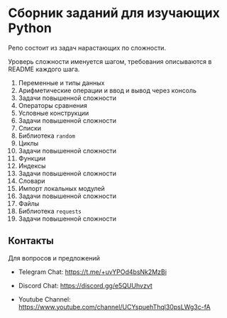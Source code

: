 # Сборник заданий для изучающих Python

Репо состоит из задач нарастающих по сложности. 

Уроверь сложности именуется шагом, требования описываются в README каждого шага.

1. Переменные и типы данных
2. Арифметические операции и ввод и вывод через консоль
3. Задачи повышенной сложности
4. Операторы сравнения
5. Условные конструкции
6. Задачи повышенной сложности
7. Списки
8. Библиотека `random`
9. Циклы
10. Задачи повышенной сложности
11. Функции
12. Индексы
13. Задачи повышенной сложности
14. Словари
15. Импорт локальных модулей
16. Задачи повышенной сложности
17. Файлы
18. Библиотека `requests`
19. Задачи повышенной сложности


## Контакты
Для вопросов и предложений

* Telegram Chat: https://t.me/+uvYPOd4bsNk2MzBi

* Discord Chat: https://discord.gg/e5QUUhvzvt

* Youtube Channel: https://www.youtube.com/channel/UCYspuehThql30psLWg3c-fA





